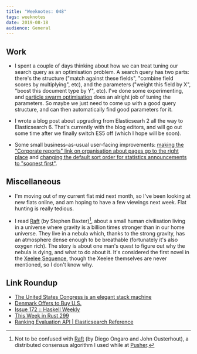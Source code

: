 ```yaml
---
title: "Weeknotes: 048"
tags: weeknotes
date: 2019-08-18
audience: General
---
```


## Work

- I spent a couple of days thinking about how we can treat tuning our
  search query as an optimisation problem.  A search query has two
  parts: there's the structure ("match against these fields", "combine
  field scores by multiplying", etc), and the parameters ("weight this
  field by X", "boost this document type by Y", etc).  I've done some
  experimenting, and [particle swarm optimisation][] does an alright
  job of tuning the parameters.  So maybe we just need to come up with
  a good query structure, and can then automatically find good
  parameters for it.

- I wrote a blog post about upgrading from Elasticsearh 2 all the way
  to Elasticsearch 6.  That's currently with the blog editors, and
  will go out some time after we finally switch ES5 off (which I hope
  will be soon).

- Some small business-as-usual user-facing improvements: [making the
  "Corporate reports" link on organisation about pages go to the right
  place][] and [changing the default sort order for statistics
  announcements to "soonest first"][].

[particle swarm optimisation]: https://en.wikipedia.org/wiki/Particle_swarm_optimization
[making the "Corporate reports" link on organisation about pages go to the right place]: https://github.com/alphagov/whitehall/pull/4984
[changing the default sort order for statistics announcements to "soonest first"]: https://github.com/alphagov/finder-frontend/pull/1310

## Miscellaneous

- I'm moving out of my current flat mid next month, so I've been
  looking at new flats online, and am hoping to have a few viewings
  next week.  Flat hunting is really tedious.

- I read [Raft][] (by Stephen Baxter)[^raft], about a small human
  civilisation living in a universe where gravity is a billion times
  stronger than in our home universe.  They live in a nebula which,
  thanks to the strong gravity, has an atmosphere dense enough to be
  breathable (fortunately it's also oxygen rich).  The story is about
  one man's quest to figure out why the nebula is dying, and what to
  do about it.  It's considered the first novel in the [Xeelee
  Sequence][], though the Xeelee themselves are never mentioned, so I
  don't know why.

[^raft]: Not to be confused with [Raft][raftc] (by Diego Ongaro and
    John Ousterhout), a distributed consensus algorithm I used while
    at [Pusher][].

[Raft]: https://en.wikipedia.org/wiki/Raft_(novel)
[Xeelee Sequence]: https://en.wikipedia.org/wiki/Xeelee_Sequence
[raftc]: https://raft.github.io/
[Pusher]: https://pusher.com/

## Link Roundup

- [The United States Congress is an elegant stack machine](https://tech.davis-hansson.com/p/congress-is-a-vm.html)
- [Denmark Offers to Buy U.S.](https://www.newyorker.com/humor/borowitz-report/denmark-offers-to-buy-us)
- [Issue 172 :: Haskell Weekly](https://haskellweekly.news/issues/172.html)
- [This Week in Rust 299](https://this-week-in-rust.org/blog/2019/08/13/this-week-in-rust-299/)
- [Ranking Evaluation API | Elasticsearch Reference](https://www.elastic.co/guide/en/elasticsearch/reference/current/search-rank-eval.html)
